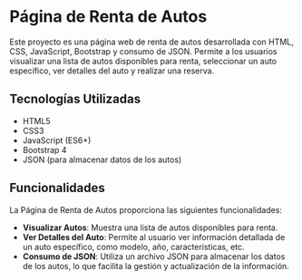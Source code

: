 # Página de Renta de Autos

Este proyecto es una página web de renta de autos desarrollada con HTML, CSS, JavaScript, Bootstrap y consumo de JSON. Permite a los usuarios visualizar una lista de autos disponibles para renta, seleccionar un auto específico, ver detalles del auto y realizar una reserva.

## Tecnologías Utilizadas

- HTML5
- CSS3
- JavaScript (ES6+)
- Bootstrap 4
- JSON (para almacenar datos de los autos)

## Funcionalidades

La Página de Renta de Autos proporciona las siguientes funcionalidades:

- **Visualizar Autos**: Muestra una lista de autos disponibles para renta.
- **Ver Detalles del Auto**: Permite al usuario ver información detallada de un auto específico, como modelo, año, características, etc.
- **Consumo de JSON**: Utiliza un archivo JSON para almacenar los datos de los autos, lo que facilita la gestión y actualización de la información.
